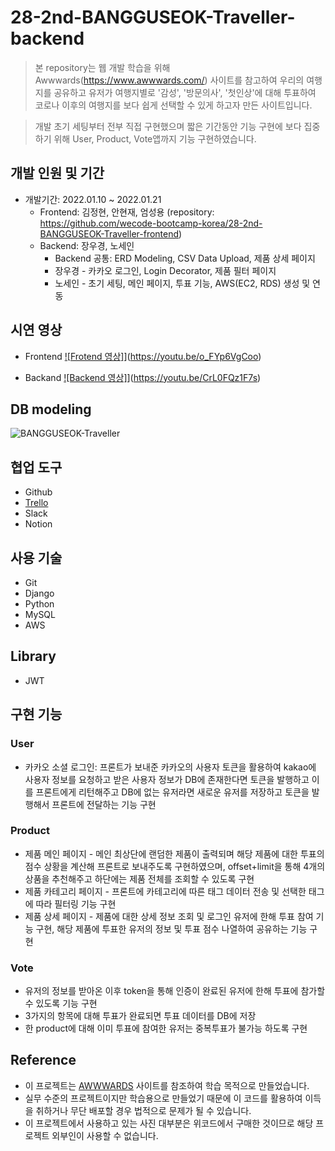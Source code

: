# 28-2nd-BANGGUSEOK-Traveller-backend

> 본 repository는 웹 개발 학습을 위해 Awwwards(https://www.awwwards.com/) 사이트를 참고하여 우리의 여행지를 공유하고 유저가 여행지별로 '감성', '방문의사', '첫인상'에 대해 투표하여 코로나 이후의 여행지를 보다 쉽게 선택할 수 있게 하고자 만든 사이트입니다.

> 개발 초기 세팅부터 전부 직접 구현했으며 짧은 기간동안 기능 구현에 보다 집중하기 위해 User, Product, Vote앱까지 기능 구현하였습니다.


## 개발 인원 및 기간

+ 개발기간: 2022.01.10 ~ 2022.01.21
    + Frontend: 김정현, 안현재, 엄성용 (repository: https://github.com/wecode-bootcamp-korea/28-2nd-BANGGUSEOK-Traveller-frontend)
    + Backend: 장우경, 노세인
        + Backend 공통: ERD Modeling, CSV Data Upload, 제품 상세 페이지
        + 장우경 - 카카오 로그인, Login Decorator, 제품 필터 페이지
        + 노세인 - 초기 세팅, 메인 페이지, 투표 기능, AWS(EC2, RDS) 생성 및 연동


## 시연 영상

+ Frontend
[![Frotend 영상]](https://youtu.be/o_FYp6VgCoo/0.jpg)](https://youtu.be/o_FYp6VgCoo)

+ Backand
[![Backend 영상]](https://youtu.be/CrL0FQz1F7s/0.jpg)](https://youtu.be/CrL0FQz1F7s)


## DB modeling

![BANGGUSEOK-Traveller](https://user-images.githubusercontent.com/75561289/150669068-da7055ec-f329-46fc-9027-449d29a84856.png)


## 협업 도구

+ Github
+ [Trello](https://trello.com/b/PP6heeSF/our-sprint)
+ Slack
+ Notion


## 사용 기술

+ Git
+ Django
+ Python
+ MySQL
+ AWS

## Library

+ JWT


## 구현 기능

### User

+ 카카오 소셜 로그인: 프론트가 보내준 카카오의 사용자 토큰을 활용하여 kakao에 사용자 정보를 요청하고 받은 사용자 정보가 DB에 존재한다면 토큰을 발행하고 이를 프론트에게 리턴해주고 DB에 없는 유저라면 새로운 유저를 저장하고 토큰을 발행해서 프론트에 전달하는 기능 구현

### Product

+ 제품 메인 페이지 - 메인 최상단에 랜덤한 제품이 출력되며 해당 제품에 대한 투표의 점수 상황을 계산해 프론트로 보내주도록 구현하였으며, offset+limit을 통해 4개의 상품을 추천해주고 하단에는 제품 전체를 조회할 수 있도록 구현
+ 제품 카테고리 페이지 - 프론트에 카테고리에 따른 태그 데이터 전송 및 선택한 태그에 따라 필터링 기능 구현
+ 제품 상세 페이지 - 제품에 대한 상세 정보 조회 및 로그인 유저에 한해 투표 참여 기능 구현, 해당 제품에 투표한 유저의 정보 및 투표 점수 나열하여 공유하는 기능 구현

### Vote

+ 유저의 정보를 받아온 이후 token을 통해 인증이 완료된 유저에 한해 투표에 참가할 수 있도록 기능 구현
+ 3가지의 항목에 대해 투표가 완료되면 투표 데이터를 DB에 저장
+ 한 product에 대해 이미 투표에 참여한 유저는 중복투표가 불가능 하도록 구현

## Reference

+ 이 프로젝트는 [AWWWARDS](https://www.awwwards.com/) 사이트를 참조하여 학습 목적으로 만들었습니다.
+ 실무 수준의 프로젝트이지만 학습용으로 만들었기 때문에 이 코드를 활용하여 이득을 취하거나 무단 배포할 경우 법적으로 문제가 될 수 있습니다.
+ 이 프로젝트에서 사용하고 있는 사진 대부분은 위코드에서 구매한 것이므로 해당 프로젝트 외부인이 사용할 수 없습니다.
